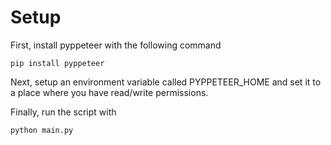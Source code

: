 # Setup
First, install pyppeteer with the following command
```
pip install pyppeteer
```
Next, setup an environment variable called PYPPETEER_HOME and set it to a place where you have read/write permissions.

Finally, run the script with
```
python main.py
```